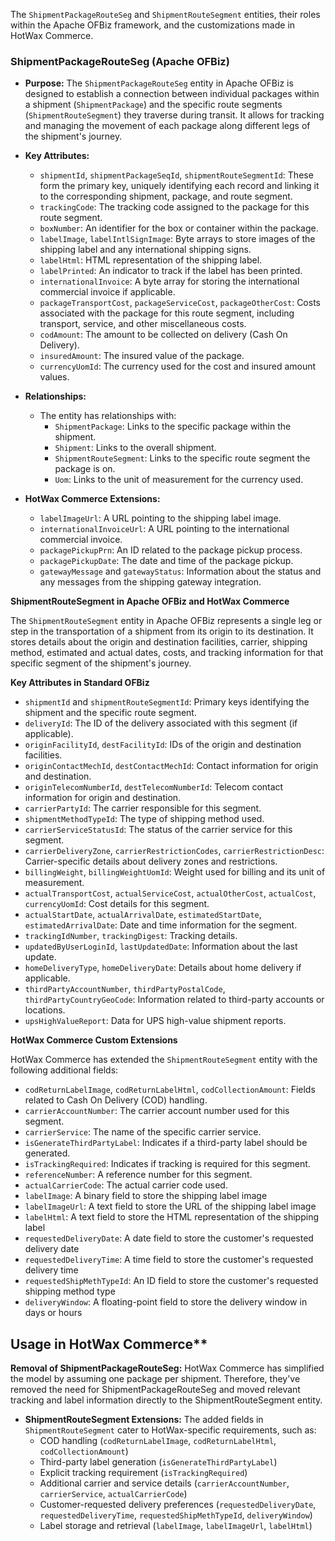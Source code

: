 The `ShipmentPackageRouteSeg` and `ShipmentRouteSegment` entities, their roles within the Apache OFBiz framework, and the customizations made in HotWax Commerce.

### ShipmentPackageRouteSeg (Apache OFBiz)

*   **Purpose:** The `ShipmentPackageRouteSeg` entity in Apache OFBiz is designed to establish a connection between individual packages within a shipment (`ShipmentPackage`) and the specific route segments (`ShipmentRouteSegment`) they traverse during transit. It allows for tracking and managing the movement of each package along different legs of the shipment's journey.

*   **Key Attributes:**
    *   `shipmentId`, `shipmentPackageSeqId`, `shipmentRouteSegmentId`: These form the primary key, uniquely identifying each record and linking it to the corresponding shipment, package, and route segment.
    *   `trackingCode`: The tracking code assigned to the package for this route segment.
    *   `boxNumber`: An identifier for the box or container within the package.
    *   `labelImage`, `labelIntlSignImage`: Byte arrays to store images of the shipping label and any international shipping signs.
    *   `labelHtml`: HTML representation of the shipping label.
    *   `labelPrinted`: An indicator to track if the label has been printed.
    *   `internationalInvoice`: A byte array for storing the international commercial invoice if applicable.
    *   `packageTransportCost`, `packageServiceCost`, `packageOtherCost`: Costs associated with the package for this route segment, including transport, service, and other miscellaneous costs.
    *   `codAmount`: The amount to be collected on delivery (Cash On Delivery).
    *   `insuredAmount`: The insured value of the package.
    *   `currencyUomId`: The currency used for the cost and insured amount values.

*   **Relationships:**
    *   The entity has relationships with:
        *   `ShipmentPackage`: Links to the specific package within the shipment.
        *   `Shipment`: Links to the overall shipment.
        *   `ShipmentRouteSegment`: Links to the specific route segment the package is on.
        *   `Uom`: Links to the unit of measurement for the currency used.

*   **HotWax Commerce Extensions:**
    *   `labelImageUrl`: A URL pointing to the shipping label image.
    *   `internationalInvoiceUrl`: A URL pointing to the international commercial invoice.
    *   `packagePickupPrn`: An ID related to the package pickup process.
    *   `packagePickupDate`: The date and time of the package pickup.
    *   `gatewayMessage` and `gatewayStatus`: Information about the status and any messages from the shipping gateway integration.



**ShipmentRouteSegment in Apache OFBiz and HotWax Commerce**

The `ShipmentRouteSegment` entity in Apache OFBiz represents a single leg or step in the transportation of a shipment from its origin to its destination. It stores details about the origin and destination facilities, carrier, shipping method, estimated and actual dates, costs, and tracking information for that specific segment of the shipment's journey.

**Key Attributes in Standard OFBiz**

*   `shipmentId` and `shipmentRouteSegmentId`: Primary keys identifying the shipment and the specific route segment.
*   `deliveryId`: The ID of the delivery associated with this segment (if applicable).
*   `originFacilityId`, `destFacilityId`: IDs of the origin and destination facilities.
*   `originContactMechId`, `destContactMechId`: Contact information for origin and destination.
*   `originTelecomNumberId`, `destTelecomNumberId`: Telecom contact information for origin and destination.
*   `carrierPartyId`: The carrier responsible for this segment.
*   `shipmentMethodTypeId`: The type of shipping method used.
*   `carrierServiceStatusId`: The status of the carrier service for this segment.
*   `carrierDeliveryZone`, `carrierRestrictionCodes`, `carrierRestrictionDesc`: Carrier-specific details about delivery zones and restrictions.
*   `billingWeight`, `billingWeightUomId`: Weight used for billing and its unit of measurement.
*   `actualTransportCost`, `actualServiceCost`, `actualOtherCost`, `actualCost`, `currencyUomId`: Cost details for this segment.
*   `actualStartDate`, `actualArrivalDate`, `estimatedStartDate`, `estimatedArrivalDate`: Date and time information for the segment.
*   `trackingIdNumber`, `trackingDigest`: Tracking details.
*   `updatedByUserLoginId`, `lastUpdatedDate`: Information about the last update.
*   `homeDeliveryType`, `homeDeliveryDate`: Details about home delivery if applicable.
*   `thirdPartyAccountNumber`, `thirdPartyPostalCode`, `thirdPartyCountryGeoCode`: Information related to third-party accounts or locations.
*   `upsHighValueReport`: Data for UPS high-value shipment reports.

**HotWax Commerce Custom Extensions**

HotWax Commerce has extended the `ShipmentRouteSegment` entity with the following additional fields:

*   `codReturnLabelImage`, `codReturnLabelHtml`, `codCollectionAmount`: Fields related to Cash On Delivery (COD) handling.
*   `carrierAccountNumber`: The carrier account number used for this segment.
*   `carrierService`: The name of the specific carrier service.
*   `isGenerateThirdPartyLabel`: Indicates if a third-party label should be generated.
*   `isTrackingRequired`: Indicates if tracking is required for this segment.
*   `referenceNumber`: A reference number for this segment.
*   `actualCarrierCode`: The actual carrier code used.
*   `labelImage`: A binary field to store the shipping label image
*   `labelImageUrl`: A text field to store the URL of the shipping label image
*   `labelHtml`: A text field to store the HTML representation of the shipping label
*   `requestedDeliveryDate`: A date field to store the customer's requested delivery date
*   `requestedDeliveryTime`: A time field to store the customer's requested delivery time
*   `requestedShipMethTypeId`: An ID field to store the customer's requested shipping method type
*   `deliveryWindow`: A floating-point field to store the delivery window in days or hours

## Usage in HotWax Commerce**

**Removal of ShipmentPackageRouteSeg:** HotWax Commerce has simplified the model by assuming one package per shipment. Therefore, they've removed the need for ShipmentPackageRouteSeg and moved relevant tracking and label information directly to the ShipmentRouteSegment entity.

*   **ShipmentRouteSegment Extensions:** The added fields in `ShipmentRouteSegment` cater to HotWax-specific requirements, such as:
    *   COD handling (`codReturnLabelImage`, `codReturnLabelHtml`, `codCollectionAmount`)
    *   Third-party label generation (`isGenerateThirdPartyLabel`)
    *   Explicit tracking requirement (`isTrackingRequired`)
    *   Additional carrier and service details (`carrierAccountNumber`, `carrierService`, `actualCarrierCode`)
    *   Customer-requested delivery preferences (`requestedDeliveryDate`, `requestedDeliveryTime`, `requestedShipMethTypeId`, `deliveryWindow`)
    *   Label storage and retrieval (`labelImage`, `labelImageUrl`, `labelHtml`)



